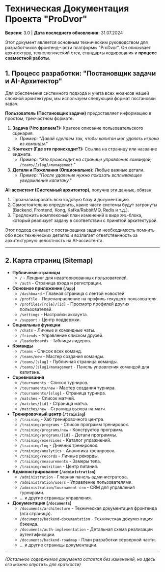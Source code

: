 # Техническая Документация Проекта "ProDvor"

**Версия:** 3.0 | **Дата последнего обновления:** 31.07.2024

Этот документ является основным техническим руководством для разработчиков фронтенд-части платформы "ProDvor". Он описывает архитектуру, технологический стек, стандарты кодирования и **процесс совместной работы**.

## 1. Процесс разработки: "Постановщик задачи и AI-Архитектор"

Для обеспечения системного подхода и учета всех нюансов нашей сложной архитектуры, мы используем следующий формат постановки задач:

**Пользователь (Постановщик задачи)** предоставляет информацию в простом, трехчастном формате:

1.  **Задача (Что делаем?):** Краткое описание пользовательского сценария.
    *   *Пример: "Давай сделаем так, чтобы капитан мог удалять игрока из команды."*
2.  **Контекст (Где это происходит?):** Ссылка на страницу или название виджета.
    *   *Пример: "Это происходит на странице управления командой, `/teams/[slug]/management`."*
3.  **Детали и Пожелания (Опционально):** Любые важные детали.
    *   *Пример: "После удаления нужно показать всплывающее уведомление капитану."*

**AI-ассистент (Системный архитектор)**, получив эти данные, обязан:
1.  Проанализировать всю кодовую базу и документацию.
2.  Самостоятельно определить, какие части системы будут затронуты (Backend, Frontend, Kong, Kafka/RabbitMQ, Redis и т.д.).
3.  Предложить комплексный план изменений в виде `XML`-блока, который реализует задачу в соответствии с принятой архитектурой.

Этот подход снимает с постановщика задачи необходимость помнить обо всех технических деталях и возлагает ответственность за архитектурную целостность на AI-ассистента.

---

## 2. Карта страниц (Sitemap)

-   **Публичные страницы**
    -   `/` - Лендинг для неавторизованных пользователей.
    -   `/auth` - Страница входа и регистрации.
-   **Основное приложение (`/app`)**
    -   `/dashboard` - Главная страница с лентой новостей.
    -   `/profile` - Перенаправление на профиль текущего пользователя.
    -   `/profiles/[role]/[id]` - Просмотр профилей других пользователей.
    -   `/settings` - Настройки аккаунта.
    -   `/support` - Центр поддержки.
-   **Социальные функции**
    -   `/chats` - Личные и командные чаты.
    -   `/friends` - Управление списком друзей.
    -   `/leaderboards` - Таблицы лидеров.
-   **Команды**
    -   `/teams` - Список всех команд.
    -   `/teams/new` - Мастер создания команды.
    -   `/teams/[slug]` - Публичная страница команды.
    -   `/teams/[slug]/management` - Панель управления командой для капитана.
-   **Соревнования**
    -   `/tournaments` - Список турниров.
    -   `/tournaments/new` - Мастер создания турнира.
    -   `/tournaments/[slug]` - Страница турнира.
    -   `/matches` - Список матчей.
    -   `/matches/[id]` - Страница матча.
    -   `/matches/new` - Страница вызова на матч.
-   **Тренировочный центр (`/training`)**
    -   `/training` - Хаб тренировочного центра.
    -   `/training/programs` - Список программ тренировок.
    -   `/training/programs/new` - Конструктор программ.
    -   `/training/programs/[id]` - Детали программы.
    -   `/training/exercises` - Каталог упражнений.
    -   `/training/log` - Дневник тренировок.
    -   `/training/analytics` - Аналитика тренировок.
    -   `/training/records` - Личные рекорды.
    -   `/training/measurements` - Замеры тела.
    -   `/training/nutrition` - Центр питания.
-   **Администрирование (`/administration`)**
    -   `/administration` - Главная панель администратора.
    -   `/administration/users` - Управление пользователями.
    -   `/administration/tournament-crm` - CRM для управления турнирами.
    -   ... и другие страницы управления.
-   **Документация (`/documents`)**
    -   `/documents/architecture` - Техническая документация фронтенда (эта страница).
    -   `/documents/backend-documentation` - Техническая документация бэкенда.
    -   `/documents/auth-implementation` - Детальная схема реализации аутентификации.
    -   `/documents/backend-roadmap` - План разработки серверной части.
    -   ... и другие страницы документации.

---
*(Остальное содержимое документа остается без изменений, но здесь его можно опустить для краткости)*
